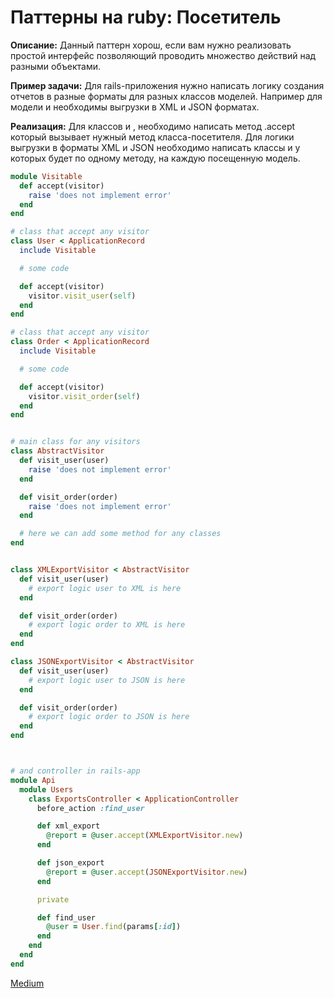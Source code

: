 # Паттерны на ruby: Посетитель

**Описание:** Данный паттерн хорош, если вам нужно реализовать простой интерфейс позволяющий проводить множество действий над разными объектами.

**Пример задачи:** Для rails-приложения нужно написать логику создания отчетов в разные форматы для разных классов моделей. Например для модели <User> и <Order> необходимы выгрузки в XML и JSON форматах.

**Реализация:** Для классов <User> и <Order>, необходимо написать метод .accept который вызывает нужный метод класса-посетителя. Для логики выгрузки в форматы XML и JSON необходимо написать классы <XMLExportVisitor> и <JSONExportVisitor> у которых будет по одному методу, на каждую посещенную модель.

```ruby
module Visitable
  def accept(visitor)
    raise 'does not implement error'
  end
end

# class that accept any visitor
class User < ApplicationRecord
  include Visitable

  # some code

  def accept(visitor)
    visitor.visit_user(self)
  end
end

# class that accept any visitor
class Order < ApplicationRecord
  include Visitable

  # some code

  def accept(visitor)
    visitor.visit_order(self)
  end
end


# main class for any visitors
class AbstractVisitor
  def visit_user(user)
    raise 'does not implement error'
  end

  def visit_order(order)
    raise 'does not implement error'
  end

  # here we can add some method for any classes
end


class XMLExportVisitor < AbstractVisitor
  def visit_user(user)
    # export logic user to XML is here
  end

  def visit_order(order)
    # export logic order to XML is here
  end
end

class JSONExportVisitor < AbstractVisitor
  def visit_user(user)
    # export logic user to JSON is here
  end

  def visit_order(order)
    # export logic order to JSON is here
  end
end



# and controller in rails-app
module Api
  module Users
    class ExportsController < ApplicationController
      before_action :find_user

      def xml_export
        @report = @user.accept(XMLExportVisitor.new)
      end

      def json_export
        @report = @user.accept(JSONExportVisitor.new)
      end

      private

      def find_user
        @user = User.find(params[:id])
      end
    end
  end
end
```

[Medium](https://kopilov-vlad.medium.com/%D0%BF%D0%B0%D1%82%D1%82%D0%B5%D1%80%D0%BD%D1%8B-%D0%BD%D0%B0-ruby-%D0%BF%D0%BE%D1%81%D0%B5%D1%82%D0%B8%D1%82%D0%B5%D0%BB%D1%8C-630c152e34f9)
